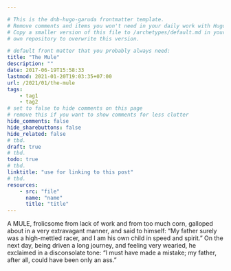 ```yaml
---

# This is the dnb-hugo-garuda frontmatter template. 
# Remove comments and items you won't need in your daily work with Hugo.
# Copy a smaller version of this file to /archetypes/default.md in your
# own repository to overwrite this version.

# default front matter that you probably always need:
title: "The Mule"
description: ""
date: 2017-06-19T15:58:33
lastmod: 2021-01-20T19:03:35+07:00
url: /2021/01/the-mule
tags:
    - tag1
    - tag2
# set to false to hide comments on this page
# remove this if you want to show comments for less clutter
hide_comments: false
hide_sharebuttons: false
hide_related: false
# tbd.
draft: true
# tbd.
todo: true
# tbd.
linktitle: "use for linking to this post"
# tbd.
resources:
    - src: "file"
      name: "name"
      title: "title"
---
```

A MULE, frolicsome from lack of work and from too much corn, galloped about in a very extravagant manner, and said to himself: “My father surely was a high-mettled racer, and I am his own child in speed and spirit.” On the next day, being driven a long journey, and feeling very wearied, he exclaimed in a disconsolate tone: “I must have made a mistake; my father, after all, could have been only an ass.”


